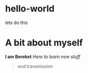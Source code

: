 # hello-world
lets do this
# A bit about myself
**I am Bereket**
*Here to learn new stuff*
>end transmission 
